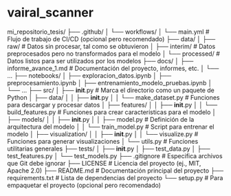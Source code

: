 # vairal_scanner

mi_repositorio_tesis/
├── .github/
│   └── workflows/
│       └── main.yml         # Flujo de trabajo de CI/CD (opcional pero recomendado)
├── data/
│   ├── raw/               # Datos sin procesar, tal como se obtuvieron
│   ├── interim/           # Datos preprocesados pero no transformados para el modelo
│   └── processed/         # Datos listos para ser utilizados por los modelos
├── docs/
│   ├── informe_avance_1.md  # Documentación del proyecto, informes, etc.
│   └── ...
├── notebooks/
│   ├── exploracion_datos.ipynb
│   ├── preprocesamiento.ipynb
│   ├── entrenamiento_modelo_pruebas.ipynb
│   └── ...
├── src/
│   ├── __init__.py        # Marca el directorio como un paquete de Python
│   ├── data/
│   │   ├── __init__.py
│   │   └── make_dataset.py  # Funciones para descargar y procesar datos
│   ├── features/
│   │   ├── __init__.py
│   │   └── build_features.py # Funciones para crear características para el modelo
│   ├── models/
│   │   ├── __init__.py
│   │   ├── model.py         # Definición de la arquitectura del modelo
│   │   └── train_model.py   # Script para entrenar el modelo
│   ├── visualization/
│   │   ├── __init__.py
│   │   └── visualize.py     # Funciones para generar visualizaciones
│   └── utils.py           # Funciones utilitarias generales
├── tests/
│   ├── __init__.py
│   ├── test_data.py
│   ├── test_features.py
│   └── test_models.py
├── .gitignore             # Especifica archivos que Git debe ignorar
├── LICENSE                # Licencia del proyecto (ej., MIT, Apache 2.0)
├── README.md              # Documentación principal del proyecto
├── requirements.txt       # Lista de dependencias del proyecto
└── setup.py               # Para empaquetar el proyecto (opcional pero recomendado)